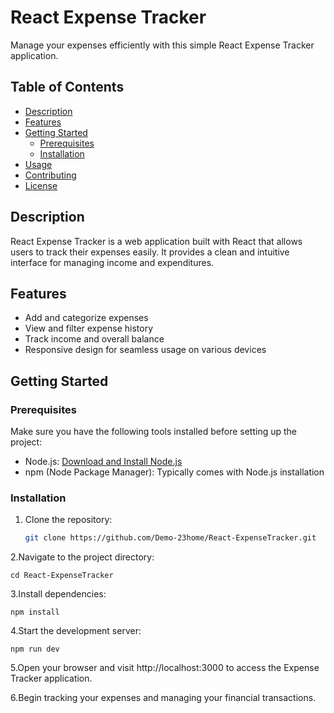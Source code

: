 # React Expense Tracker

Manage your expenses efficiently with this simple React Expense Tracker application.

## Table of Contents

- [Description](#description)
- [Features](#features)
- [Getting Started](#getting-started)
  - [Prerequisites](#prerequisites)
  - [Installation](#installation)
- [Usage](#usage)
- [Contributing](#contributing)
- [License](#license)

## Description

React Expense Tracker is a web application built with React that allows users to track their expenses easily. It provides a clean and intuitive interface for managing income and expenditures.

## Features

- Add and categorize expenses
- View and filter expense history
- Track income and overall balance
- Responsive design for seamless usage on various devices

## Getting Started

### Prerequisites

Make sure you have the following tools installed before setting up the project:

- Node.js: [Download and Install Node.js](https://nodejs.org/)
- npm (Node Package Manager): Typically comes with Node.js installation

### Installation

1. Clone the repository:

   ```bash
   git clone https://github.com/Demo-23home/React-ExpenseTracker.git
   ```
   
2.Navigate to the project directory:
```
cd React-ExpenseTracker
```
3.Install dependencies:
```
npm install
```
4.Start the development server:
```
npm run dev
```
5.Open your browser and visit http://localhost:3000 to access the Expense Tracker application.

6.Begin tracking your expenses and managing your financial transactions.

